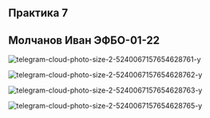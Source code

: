 ## Практика 7

## Молчанов Иван ЭФБО-01-22


![telegram-cloud-photo-size-2-5240067157654628761-y](https://github.com/user-attachments/assets/ff256bc5-c70f-4791-9d36-dce5d690908a)

![telegram-cloud-photo-size-2-5240067157654628762-y](https://github.com/user-attachments/assets/f5ed17c2-b02e-4aec-972d-6ee0d7594c32)

![telegram-cloud-photo-size-2-5240067157654628763-y](https://github.com/user-attachments/assets/7d88f93c-c99f-4067-81ea-e33d398cd6d5)

![telegram-cloud-photo-size-2-5240067157654628765-y](https://github.com/user-attachments/assets/250df056-bc59-40e3-a6a1-6f69c623806b)


